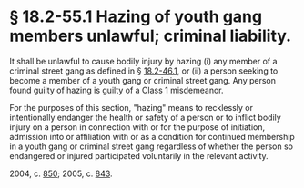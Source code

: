# § 18.2-55.1 Hazing of youth gang members unlawful; criminal liability.

<p>It shall be unlawful to cause bodily injury by hazing (i) any member of a criminal street gang as defined in § <a href='http://law.lis.virginia.gov/vacode/18.2-46.1/'>18.2-46.1</a>, or (ii) a person seeking to become a member of a youth gang or criminal street gang. Any person found guilty of hazing is guilty of a Class 1 misdemeanor.</p><p>For the purposes of this section, "hazing" means to recklessly or intentionally endanger the health or safety of a person or to inflict bodily injury on a person in connection with or for the purpose of initiation, admission into or affiliation with or as a condition for continued membership in a youth gang or criminal street gang regardless of whether the person so endangered or injured participated voluntarily in the relevant activity.</p><p>2004, c. <a href='http://lis.virginia.gov/cgi-bin/legp604.exe?041+ful+CHAP0850'>850</a>; 2005, c. <a href='http://lis.virginia.gov/cgi-bin/legp604.exe?051+ful+CHAP0843'>843</a>.</p>